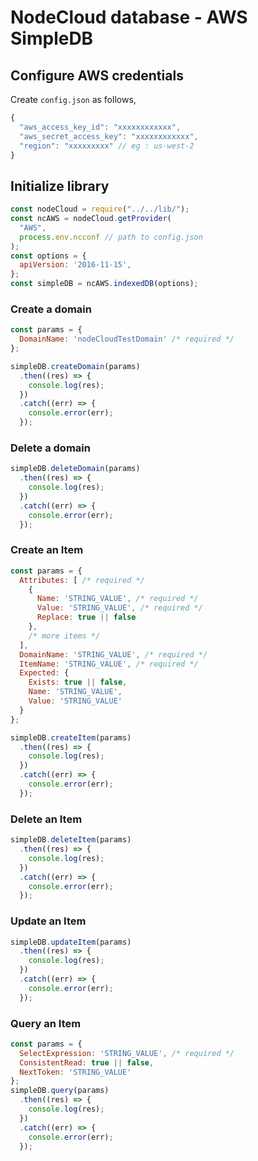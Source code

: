 # NodeCloud database - AWS SimpleDB

## Configure AWS credentials

Create `config.json` as follows,

```js
{
  "aws_access_key_id": "xxxxxxxxxxxx",
  "aws_secret_access_key": "xxxxxxxxxxxx",
  "region": "xxxxxxxxx" // eg : us-west-2
}
```

## Initialize library

```js
const nodeCloud = require("../../lib/");
const ncAWS = nodeCloud.getProvider(
  "AWS",
  process.env.ncconf // path to config.json
);
const options = {
  apiVersion: '2016-11-15',
};
const simpleDB = ncAWS.indexedDB(options);
```

### Create a domain

```js
const params = {
  DomainName: 'nodeCloudTestDomain' /* required */
};

simpleDB.createDomain(params)
  .then((res) => {
    console.log(res);
  })
  .catch((err) => {
    console.error(err);
  });
```

### Delete a domain

```js
simpleDB.deleteDomain(params)
  .then((res) => {
    console.log(res);
  })
  .catch((err) => {
    console.error(err);
  });
```

### Create an Item

```js
const params = {
  Attributes: [ /* required */
    {
      Name: 'STRING_VALUE', /* required */
      Value: 'STRING_VALUE', /* required */
      Replace: true || false
    },
    /* more items */
  ],
  DomainName: 'STRING_VALUE', /* required */
  ItemName: 'STRING_VALUE', /* required */
  Expected: {
    Exists: true || false,
    Name: 'STRING_VALUE',
    Value: 'STRING_VALUE'
  }
};

simpleDB.createItem(params)
  .then((res) => {
    console.log(res);
  })
  .catch((err) => {
    console.error(err);
  });
```

### Delete an Item

```js
simpleDB.deleteItem(params)
  .then((res) => {
    console.log(res);
  })
  .catch((err) => {
    console.error(err);
  });
```

### Update an Item

```js
simpleDB.updateItem(params)
  .then((res) => {
    console.log(res);
  })
  .catch((err) => {
    console.error(err);
  });
```

### Query an Item

```js
const params = {
  SelectExpression: 'STRING_VALUE', /* required */
  ConsistentRead: true || false,
  NextToken: 'STRING_VALUE'
};
simpleDB.query(params)
  .then((res) => {
    console.log(res);
  })
  .catch((err) => {
    console.error(err);
  });
```
